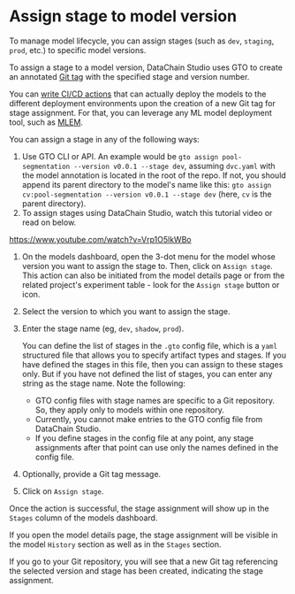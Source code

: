 # Assign stage to model version

To manage model lifecycle, you can assign stages (such as `dev`, `staging`,
`prod`, etc.) to specific model versions.

To assign a stage to a model version, DataChain Studio uses GTO to create an
annotated [Git tag][git tag] with the specified stage and version number.

You can [write CI/CD actions][CI/CD] that can actually deploy the models to the
different deployment environments upon the creation of a new Git tag for stage
assignment. For that, you can leverage any ML model deployment tool, such as
[MLEM].

You can assign a stage in any of the following ways:

1. Use GTO CLI or API. An example would be
   `gto assign pool-segmentation --version v0.0.1 --stage dev`,
   assuming `dvc.yaml` with the model annotation is located in the root of the
   repo. If not, you should append its parent directory to the model's name like
   this:
   `gto assign cv:pool-segmentation --version v0.0.1 --stage dev`
   (here, `cv` is the parent directory).
2. To assign stages using DataChain Studio, watch this tutorial video or read on
   below.

https://www.youtube.com/watch?v=Vrp1O5lkWBo

1. On the models dashboard, open the 3-dot menu for the model whose version you
   want to assign the stage to. Then, click on `Assign stage`. This action can
   also be initiated from the model details page or from the related project's
   experiment table - look for the `Assign stage` button or icon.

2. Select the version to which you want to assign the stage.
3. Enter the stage name (eg, `dev`, `shadow`, `prod`).

   <admon>

   You can define the list of stages in the `.gto` config file, which is a
   `yaml` structured file that allows you to specify artifact types and stages.
   If you have defined the stages in this file, then you can assign to these
   stages only. But if you have not defined the list of stages, you can enter
   any string as the stage name. Note the following:
   - GTO config files with stage names are specific to a Git repository. So,
     they apply only to models within one repository.
   - Currently, you cannot make entries to the GTO config file from DataChain Studio.
   - If you define stages in the config file at any point, any stage assignments
     after that point can use only the names defined in the config file.

   </admon>

4. Optionally, provide a Git tag message.
5. Click on `Assign stage`.

Once the action is successful, the stage assignment will show up in the `Stages`
column of the models dashboard.

If you open the model details page, the stage assignment will be visible in the
model `History` section as well as in the `Stages` section.

If you go to your Git repository, you will see that a new Git tag referencing
the selected version and stage has been created, indicating the stage
assignment.

[git tag]: https://git-scm.com/docs/git-tag
[CI/CD]: use-models.md#deploying-and-publishing-models-in-cicd
[MLEM]: https://mlem.ai/
